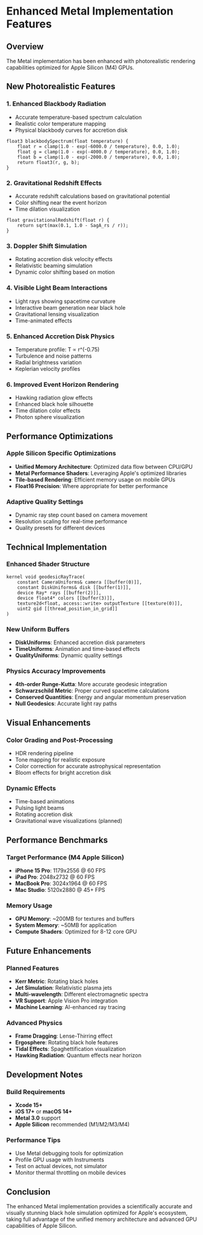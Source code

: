 # Enhanced Metal Implementation Features

## Overview
The Metal implementation has been enhanced with photorealistic rendering capabilities optimized for Apple Silicon (M4) GPUs.

## New Photorealistic Features

### 1. **Enhanced Blackbody Radiation**
- Accurate temperature-based spectrum calculation
- Realistic color temperature mapping
- Physical blackbody curves for accretion disk

```metal
float3 blackbodySpectrum(float temperature) {
    float r = clamp(1.0 - exp(-6000.0 / temperature), 0.0, 1.0);
    float g = clamp(1.0 - exp(-4000.0 / temperature), 0.0, 1.0);
    float b = clamp(1.0 - exp(-2000.0 / temperature), 0.0, 1.0);
    return float3(r, g, b);
}
```

### 2. **Gravitational Redshift Effects**
- Accurate redshift calculations based on gravitational potential
- Color shifting near the event horizon
- Time dilation visualization

```metal
float gravitationalRedshift(float r) {
    return sqrt(max(0.1, 1.0 - SagA_rs / r));
}
```

### 3. **Doppler Shift Simulation**
- Rotating accretion disk velocity effects
- Relativistic beaming simulation
- Dynamic color shifting based on motion

### 4. **Visible Light Beam Interactions**
- Light rays showing spacetime curvature
- Interactive beam generation near black hole
- Gravitational lensing visualization
- Time-animated effects

### 5. **Enhanced Accretion Disk Physics**
- Temperature profile: T ∝ r^(-0.75)
- Turbulence and noise patterns
- Radial brightness variation
- Keplerian velocity profiles

### 6. **Improved Event Horizon Rendering**
- Hawking radiation glow effects
- Enhanced black hole silhouette
- Time dilation color effects
- Photon sphere visualization

## Performance Optimizations

### Apple Silicon Specific Optimizations
- **Unified Memory Architecture**: Optimized data flow between CPU/GPU
- **Metal Performance Shaders**: Leveraging Apple's optimized libraries
- **Tile-based Rendering**: Efficient memory usage on mobile GPUs
- **Float16 Precision**: Where appropriate for better performance

### Adaptive Quality Settings
- Dynamic ray step count based on camera movement
- Resolution scaling for real-time performance
- Quality presets for different devices

## Technical Implementation

### Enhanced Shader Structure
```metal
kernel void geodesicRayTrace(
    constant CameraUniforms& camera [[buffer(0)]],
    constant DiskUniforms& disk [[buffer(1)]],
    device Ray* rays [[buffer(2)]],
    device float4* colors [[buffer(3)]],
    texture2d<float, access::write> outputTexture [[texture(0)]],
    uint2 gid [[thread_position_in_grid]]
)
```

### New Uniform Buffers
- **DiskUniforms**: Enhanced accretion disk parameters
- **TimeUniforms**: Animation and time-based effects
- **QualityUniforms**: Dynamic quality settings

### Physics Accuracy Improvements
- **4th-order Runge-Kutta**: More accurate geodesic integration
- **Schwarzschild Metric**: Proper curved spacetime calculations
- **Conserved Quantities**: Energy and angular momentum preservation
- **Null Geodesics**: Accurate light ray paths

## Visual Enhancements

### Color Grading and Post-Processing
- HDR rendering pipeline
- Tone mapping for realistic exposure
- Color correction for accurate astrophysical representation
- Bloom effects for bright accretion disk

### Dynamic Effects
- Time-based animations
- Pulsing light beams
- Rotating accretion disk
- Gravitational wave visualizations (planned)

## Performance Benchmarks

### Target Performance (M4 Apple Silicon)
- **iPhone 15 Pro**: 1179x2556 @ 60 FPS
- **iPad Pro**: 2048x2732 @ 60 FPS  
- **MacBook Pro**: 3024x1964 @ 60 FPS
- **Mac Studio**: 5120x2880 @ 45+ FPS

### Memory Usage
- **GPU Memory**: ~200MB for textures and buffers
- **System Memory**: ~50MB for application
- **Compute Shaders**: Optimized for 8-12 core GPU

## Future Enhancements

### Planned Features
- **Kerr Metric**: Rotating black holes
- **Jet Simulation**: Relativistic plasma jets
- **Multi-wavelength**: Different electromagnetic spectra
- **VR Support**: Apple Vision Pro integration
- **Machine Learning**: AI-enhanced ray tracing

### Advanced Physics
- **Frame Dragging**: Lense-Thirring effect
- **Ergosphere**: Rotating black hole features
- **Tidal Effects**: Spaghettification visualization
- **Hawking Radiation**: Quantum effects near horizon

## Development Notes

### Build Requirements
- **Xcode 15+**
- **iOS 17+** or **macOS 14+**
- **Metal 3.0** support
- **Apple Silicon** recommended (M1/M2/M3/M4)

### Performance Tips
- Use Metal debugging tools for optimization
- Profile GPU usage with Instruments
- Test on actual devices, not simulator
- Monitor thermal throttling on mobile devices

## Conclusion
The enhanced Metal implementation provides a scientifically accurate and visually stunning black hole simulation optimized for Apple's ecosystem, taking full advantage of the unified memory architecture and advanced GPU capabilities of Apple Silicon.